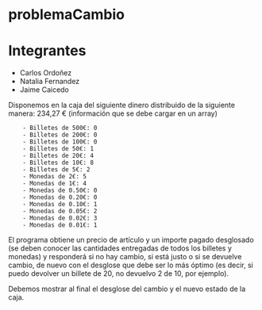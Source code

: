 # problemaCambio

# Integrantes
- Carlos Ordoñez
- Natalia Fernandez
- Jaime Caicedo

Disponemos en la caja del siguiente dinero distribuido de la siguiente manera: 234,27 € (información que se debe cargar en un array)

```
    - Billetes de 500€: 0
    - Billetes de 200€: 0
    - Billetes de 100€: 0
    - Billetes de 50€: 1 
    - Billetes de 20€: 4
    - Billetes de 10€: 8
    - Billetes de 5€: 2
    - Monedas de 2€: 5
    - Monedas de 1€: 4
    - Monedas de 0.50€: 0
    - Monedas de 0.20€: 0
    - Monedas de 0.10€: 1
    - Monedas de 0.05€: 2
    - Monedas de 0.02€: 3
    - Monedas de 0.01€: 1

```

El programa obtiene un precio de artículo y un importe pagado desglosado (se deben conocer las cantidades entregadas de todos los billetes y monedas) y responderá si no hay cambio, si está justo o si se devuelve cambio, de nuevo con el desglose que debe ser lo más óptimo (es decir, si puedo devolver un billete de 20, no devuelvo 2 de 10, por ejemplo). 

Debemos mostrar al final el desglose del cambio y el nuevo estado de la caja.
